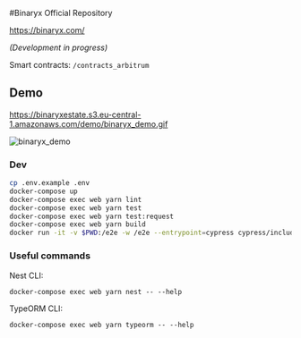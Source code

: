 #Binaryx Official Repository

https://binaryx.com/

_(Development in progress)_

Smart contracts: `/contracts_arbitrum`

## Demo
https://binaryxestate.s3.eu-central-1.amazonaws.com/demo/binaryx_demo.gif


![binaryx_demo](https://user-images.githubusercontent.com/52509463/200624582-cb8f62e6-b677-4cc8-b134-3830d8224c53.gif)


### Dev

```sh
cp .env.example .env
docker-compose up
docker-compose exec web yarn lint
docker-compose exec web yarn test
docker-compose exec web yarn test:request
docker-compose exec web yarn build
docker run -it -v $PWD:/e2e -w /e2e --entrypoint=cypress cypress/included:10.0.3 run --config-file cypress.docker.config.ts
```

### Useful commands

Nest CLI:
```
docker-compose exec web yarn nest -- --help
```

TypeORM CLI:
```
docker-compose exec web yarn typeorm -- --help
```

